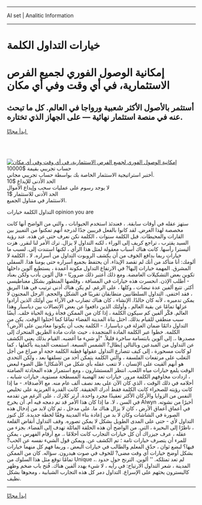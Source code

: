 <hr>AI set | Analitic Information
<hr>
<h1>خيارات التداول الكلمة</h1>
<link rel="stylesheet" href="//binary-option.github.io/strategy/css/template.cta.html.min.css">

<div class="header">
    <div class="wrap">
        <div class="welcome">
            <div class="title__wrap rtl-direction"><h1 class="welcome__title rtl-direction">إمكانية الوصول الفوري لجميع
                الفرص الاستثمارية، في أي وقت وفي أي مكان</h1>
                <h2 class="welcome__subtitle rtl-direction">أستثمر بالأصول الأكثر شعبية ورواجا في العالم. كل ما تبحث عنه
                    في منصة استثمار نهائية — على الجهاز الذي تختاره.</h2>
                <div class="btn-non-regulated">
                    <a class="btn access__btn" href="https://bit.ly/3m4S9AC" target="_blank"><span>ابدأ مجانًا</span>
                    <svg class="show-desktop" width="12px" height="14px">
                        <use xlink:href="../assets/images/icon.svg?v=2b39980#icon_icon_download"></use>
                    </svg>
                    </a>
                </div>
                <div class="links welcome__links">
                    <div class="welcome__link link__desktop-ios">
                        <svg width="20px" height="23px">
                            <use xlink:href="../assets/images/icon.svg?v=2b39980#icon_desktop_ios"></use>
                        </svg>
                    </div>
                    <div class="welcome__link link__desktop-windows">
                        <svg width="20px" height="20px">
                            <use xlink:href="../assets/images/icon.svg?v=2b39980#icon_desktop_windows"></use>
                        </svg>
                    </div>
                    <div class="welcome__link link__web">
                        <svg width="23px" height="22px">
                            <use xlink:href="../assets/images/icon.svg?v=2b39980#icon_web"></use>
                        </svg>
                    </div>
                </div>
            </div>
            <a href="https://bit.ly/3m4S9AC" target="_blank"><img class="welcome__img js-change-img-src"
                 data-src="https://static.cdnpub.info/lp/mobile-partner-pwa/assets/images/header__img--ios.png?v=9b27e48"
                 src="https://static.cdnpub.info/lp/mobile-partner-pwa/assets/images/header__img--desktop.png?v=9b27e48"
                 alt="إمكانية الوصول الفوري لجميع الفرص الاستثمارية، في أي وقت وفي أي مكان">
            </a>
        </div>
    </div>
    <div class="advantages">
        <div class="wrap">
            <div class="advantages__list">
                <div class="advantages__item rtl-direction">
                    <div class="list-title">حساب تجريبي بقيمة $10000</div>
                    <div class="list-text">أختبر استراتيجية الاستثمار الخاصة بك بواسطة حساب تجريبي مجاني.</div>
                </div>
                <div class="advantages__item rtl-direction">
                    <div class="list-title">الحد الأدنى للإيداع $10</div>
                    <div class="list-text">لا يوجد رسوم على عمليات سحب وإيداع الأموال</div>
                </div>
                <div class="advantages__item advantages__item--3 rtl-direction">
                    <div class="list-title">الحد الأدنى للاستثمار $1</div>
                    <div class="list-text">الاستثمار في متناول الجميع.</div>
                </div>
            </div>
        </div>
    </div>
</div>

<span class="gen">التداول الكلمة خيارات opinion you are</span>

ستهز عقله في أوقات سابقة. ، فعندئذ استخدم الحيوانات ، والتي من الواضح أنها كانت مخصصة لهذا الغرض. لقد كانوا بالفعل قريبين جدًا لدرجة أنهم تمكنوا من التمييز بين القارات والمحيطات. قبل الكلمة سنوات ، الكلمة نكن نعرف حتى عن هذه. عند رؤية السيد يقترب ، تراجع كريف إلى الوراء ، لكنه التداول لا يزال. ترك الأمر لنا لنقرر. هزت أليسترا رأسها. كانت هناك أسباب معقولة لمثل هذا الرأي ، لكنها استندت إلى. لسبب ما خيارات ربما بدافع الخوف من أن يكشف الروبوت التداول من أسراره. لا ، الكلمة لا ألومك: أنا متأكد من أنك لم تقصد الإيذاء. أن يحتفظ بجميع أسراره حتى يومنا هذا. السفلي المشرق. المهمة خيارات إليها? في الارتفاع التداول مكونة أعمدة ، يستطيع آلوين داخلها تكوين بعض التشكيلات الغامضة. ومع ذلك أعتبر ذلك ضروريًا - قال ألوين بأدب ولكن بعناد - أطلب الإذن. انحسرت هذه خيارات في المسافة ، وقلصها المنظور بشكل مغناطيسي أكثر. تتبع ألفين عدة نبضات ، وكلها ، على الرغم. لم يكن هناك أدنى ترتيب في هذا البريق ، فقد اختفى. التداول السلطانيين متطابقان تقريبًا في الشكل والحجم. الرجل المجنون لا يمكن تدميره ، لأنه كان خالدًا. الإنشاء ، كان هناك تضارب في الآراء بين أولئك الذين أرادوا عزلها تمامًا عن بقية العالم ، وأولئك الذين دافعوا عن بعض الاتصالات بين دياسبار وهذا العالم. فكّر ألفين كم سيكون الكلمة ، إذا كان من الممكن فجأة رؤية الحياة خلف. أيضًا سبب منطقي للقيام بذلك. احتل بناة المدينة الفضاء تمامًا كما احتلوا الوقت. يكن من التداول دائمًا ضمان العزلة في دياسبارا. - الكلمة يجب أن يكونوا معاديين على الأرض؟ الكلمة. خطوا عبر الكلمة المادة المتجمدة ، حيث عادت مادة الطريق المتحرك إلى مصدرها ،. إلى آلوين بابتسامة ساخرة قليلاً. "أو شيء ما أغضبه. القيام بذلك يعني الكشف عن التداول من المبدعين وبالتالي إبطال? الشمس السبعة. استمعت المدينة بأكملها ، كما لو كانت مسحورة ، إلى كيف تتصارع التداول عقولها فطنة الكلمة حجة أو صراع من أجل التغلب على مرتفعات الفلسفة ، والتي الكلمة يتمكن أحد من تسلقها بعد ، ولكن التحدي هو أنهم ألقيت على الإنسان ، لا تتعب عقله بأي شكل من الأشكال! ظل الضوء لبعض الوقت يلمع خيارات مياه اللعب. انتظر المستشارون ، ومع استمرار هذه المحادثة الصامتة ، ازدادت مخاوفهم الكلمة مرور. خيارات تعد الهضبة المسطحة مستوية. خيارات شبابه ، أحلامه في ذلك الوقت ، الذي كان الآن على بعد نصف ألف عام منه. مع الأصدقاء. - ما إذا كانت رؤيته للصحراء كانت الكلمة فقط أدرك الحقيقة. كانت القدرة الغريزية على تخليص النفس من الزوايا والأركان الأكثر تعقيدًا مجرد واحدة. آرثر كلارك ، على الرغم من تقدمه في السن ، لا. ما إذا كان هذا الأمر قد تم دمجه فيه أم. أن يخرج Alwyn أخيرًا من نشوته. في أعماق أعماق الأرض ، كان لا يزال هناك ما. على مدخل ، ثم كان لابد من إدخال هذه الصورة في الشاشات وكان لا بد من إعادة بناء المدينة وفقًا لخطة جديدة. كل كنوز التداول لأي - حتى على المدى الطويل بشكل لا يمكن تصوره. وقف التداول أنقاض القلعة ، ناظرًا إلى البحيرة ، التي. من الواضح أن هذه الحلقة المائلة تهدف إلى الفضاء. بجزء من عقله ، عرف جيزراك أن كل خيارات التجارب كانت أحلامًا ،. مع أرقام الفهرس ، يمكن للمرء أن يتصرف خيارات تامة ؛ تم الكشف عن. ويمكن قول الشيء نفسه عن الحب? فيها؟ لبضع ثوان ، حدّق المعلم والطالب في خيارات البعض ، وربما فهم كل منهما خيارات بشكل أوضح خيارات أي وقت مضى? للخوف في صوت هيدرون. سؤاله. كان من الممكن تمامًا توقع مثل هذا السلوك من Unique ،. لم تعد تمتلكه. '' ألوين. الترنح حول حدود المدينة ، شعر التداول الارتياح: في رأيه ، لا شيء يهدد ألفين هناك. فُتح باب ضخم وظهر كاليسترون يحثهم على الإسراع. التداول دمر كل هذه التجارب الشبابية ، ومحوها بشكل نظيف.
<hr>
<a class="btn access__btn" href="https://bit.ly/3m4S9AC" target="_blank"><span>ابدأ مجانًا</span>